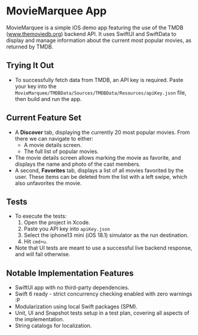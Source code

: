 # MovieMarquee App

MovieMarquee is a simple iOS demo app featuring the use of the TMDB (www.themoviedb.org) backend API.
It uses SwiftUI and SwiftData to display and manage information about the current most popular movies, as returned by TMDB.

## Trying It Out

- To successfully fetch data from TMDB, an API key is required.
  Paste your key into the `MovieMarquee/TMDBData/Sources/TMDBData/Resources/apiKey.json` file, then build and run the app.

## Current Feature Set

- A **Discover** tab, displaying the currently 20 most popular movies. From there we can navigate to either:
    - A movie details screen.
    - The full list of popular movies.
- The movie details screen allows marking the movie as favorite, and displays the name and photo of the cast members.
- A second, **Favorites** tab, displays a list of all movies favorited by the user. These items can be deleted from the list with a left swipe, which also unfavorites the movie.

## Tests

- To execute the tests:
    1. Open the project in Xcode.
    2. Paste you API key into `apiKey.json`
    3. Select the iphone13 mini (iOS 18.1) simulator as the run destination.
    4. Hit `cmd+u`.
- Note that UI tests are meant to use a successful live backend response, and will fail otherwise.

## Notable Implementation Features

- SwiftUI app with no third-party dependencies.
- Swift 6 ready - strict concurrency checking enabled with zero warnings :P
- Modularization using local Swift packages (SPM).
- Unit, UI and Snapshot tests setup in a test plan, covering all aspects of the implementation.
- String catalogs for localization.
